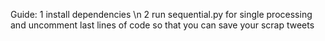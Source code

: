 Guide:
1   install dependencies \n
2   run sequential.py for single processing and uncomment last lines of code so that you can save your scrap tweets
